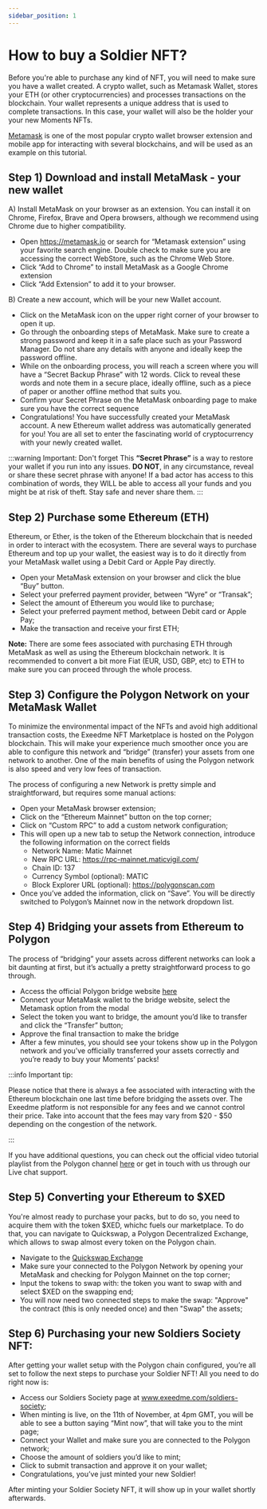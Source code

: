 ```yaml
---
sidebar_position: 1
---
```


# How to buy a Soldier NFT?

Before you're able to purchase any kind of NFT, you will need to make sure you have a wallet created. 
A crypto wallet, such as Metamask Wallet, stores your ETH (or other cryptocurrencies) and processes transactions on the blockchain. Your wallet represents a unique address that is used to complete transactions. In this case, your wallet will also be the holder your your new Moments NFTs.

[Metamask](https://www.metamask.io) is one of the most popular crypto wallet browser extension and mobile app for interacting with several blockchains, and will be used as an example on this tutorial.


## Step 1) Download and install MetaMask - your new wallet

A) Install MetaMask on your browser as an extension. You can install it on Chrome, Firefox, Brave and Opera browsers, although we recommend using Chrome due to higher compatibility.
  - Open https://metamask.io or search for “Metamask extension” using your favorite search engine. Double check to make sure you are accessing the correct WebStore, such as the Chrome Web Store.
  - Click “Add to Chrome” to install MetaMask as a Google Chrome extension
  - Click “Add Extension” to add it to your browser.

B) Create a new account, which will be your new Wallet account.
  - Click on the MetaMask icon on the upper right corner of your browser to open it up.
  - Go through the onboarding steps of MetaMask. Make sure to create a strong password and keep it in a safe place such as your Password Manager. Do not share any details with anyone and ideally keep the password offline.
  - While on the onboarding process, you will reach a screen where you will have a “Secret Backup Phrase” with 12 words. Click to reveal these words and note them in a secure place, ideally offline, such as a piece of paper or another offline method that suits you.
  - Confirm your Secret Phrase on the MetaMask onboarding page to make sure you have the correct sequence
  - Congratulations! You have successfully created your MetaMask account. A new Ethereum wallet address was automatically generated for you! You are all set to enter the fascinating world of cryptocurrency with your newly created wallet.


:::warning Important: Don't forget
This **“Secret Phrase”** is a way to restore your wallet if you run into any issues. **DO NOT**, in any circumstance, reveal or share these secret phrase with anyone! If a bad actor has access to this combination of words, they WILL be able to access all your funds and you might be at risk of theft. Stay safe and never share them.
:::


## Step 2) Purchase some Ethereum (ETH)

Ethereum, or Ether, is the token of the Ethereum blockchain that is needed in order to interact with the ecosystem. There are several ways to purchase Ethereum and top up your wallet, the easiest way is to do it directly from your MetaMask wallet using a Debit Card or Apple Pay directly. 
  - Open your MetaMask extension on your browser and click the blue “Buy” button.
  - Select your preferred payment provider, between “Wyre” or “Transak”;
  - Select the amount of Ethereum you would like to purchase;
  - Select your preferred payment method, between Debit card or Apple Pay;
  - Make the transaction and receive your first ETH;

**Note:** There are some fees associated with purchasing ETH through MetaMask as well as using the Ethereum blockchain network. It is recommended to convert a bit more Fiat (EUR, USD, GBP, etc) to ETH to make sure you can proceed through the whole process.


## Step 3) Configure the Polygon Network on your MetaMask Wallet

To minimize the environmental impact of the NFTs and avoid high additional transaction costs, the Exeedme NFT Marketplace is hosted on the Polygon blockchain. This will make your experience much smoother once you are able to configure this network and “bridge” (transfer) your assets from one network to another. One of the main benefits of using the Polygon network is also speed and very low fees of transaction.

The process of configuring a new Network is pretty simple and straightforward, but requires some manual actions:

  - Open your MetaMask browser extension;
  - Click on the “Ethereum Mainnet” button on the top corner;
  - Click on “Custom RPC” to add a custom network configuration;
  - This will open up a new tab to setup the Network connection, introduce the following information on the correct fields
    - Network Name: Matic Mainnet
    - New RPC URL: https://rpc-mainnet.maticvigil.com/
    - Chain ID: 137
    - Currency Symbol (optional): MATIC
    - Block Explorer URL (optional): https://polygonscan.com
  - Once you’ve added the information, click on “Save”. You will be directly switched to Polygon’s Mainnet now in the network dropdown list.


## Step 4) Bridging your assets from Ethereum to Polygon

The process of “bridging” your assets across different networks can look a bit daunting at first, but it’s actually a pretty straightforward process to go through.
  - Access the official Polygon bridge website [here](https://wallet.matic.network/bridge/)
  - Connect your MetaMask wallet to the bridge website, select the Metamask option from the modal
  - Select the token you want to bridge, the amount you’d like to transfer and click the “Transfer” button;
  - Approve the final transaction to make the bridge
  - After a few minutes, you should see your tokens show up in the Polygon network and you’ve officially transferred your assets correctly and you’re ready to buy your Moments’ packs!

:::info Important tip: 

Please notice that there is always a fee associated with interacting with the Ethereum blockchain one last time before bridging the assets over. The Exeedme platform is not responsible for any fees and we cannot control their price. Take into account that the fees may vary from $20 - $50 depending on the congestion of the network.

:::

If you have additional questions, you can check out the official video tutorial playlist from the Polygon channel [here](https://www.youtube.com/playlist?list=PLslsfan1R_z0Epvnqsj29V1LBAh99dzu9) or get in touch with us through our Live chat support.


## Step 5) Converting your Ethereum to $XED

You're almost ready to purchase your packs, but to do so, you need to acquire them with the token $XED, whichc fuels our marketplace. To do that, you can navigate to Quickswap, a Polygon Decentralized Exchange, which allows to swap almost every token on the Polygon chain.

  - Navigate to the [Quickswap Exchange](https://quickswap.exchange/#/swap)
  - Make sure your connected to the Polygon Network by opening your MetaMask and checking for Polygon Mainnet on the top corner;
  - Input the tokens to swap with: the token you want to swap with and select $XED on the swapping end;
  - You will now need two connected steps to make the swap: "Approve" the contract (this is only needed once) and then "Swap" the assets;


## Step 6) Purchasing your new Soldiers Society NFT:

After getting your wallet setup with the Polygon chain configured, you’re all set to follow the next steps to purchase your Soldier NFT! All you need to do right now is:
  - Access our Soldiers Society page at www.exeedme.com/soldiers-society;
  - When minting is live, on the 11th of November, at 4pm GMT, you will be able to see a button saying “Mint now”, that will take you to the mint page;
  - Connect your Wallet and make sure you are connected to the Polygon network;
  - Choose the amount of soldiers you’d like to mint;
  - Click to submit transaction and approve it on your wallet;
  - Congratulations, you’ve just minted your new Soldier! 

After minting your Soldier Society NFT, it will show up in your wallet shortly afterwards.



